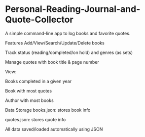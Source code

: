 # Personal-Reading-Journal-and-Quote-Collector

A simple command-line app to log books and favorite quotes.

Features
Add/View/Search/Update/Delete books

Track status (reading/completed/on hold) and genres (as sets)

Manage quotes with book title & page number

View:

Books completed in a given year

Book with most quotes

Author with most books

 Data Storage
books.json: stores book info

quotes.json: stores quote info

All data saved/loaded automatically using JSON
